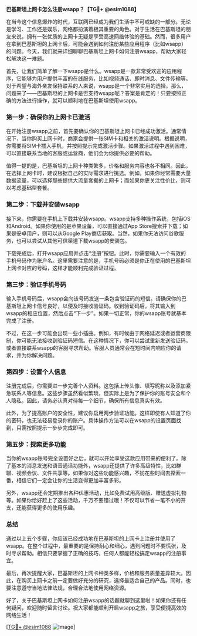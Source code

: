 **巴基斯坦上网卡怎么注册wsapp？【TG💪+ @esim1088】**

在当今这个信息爆炸的时代，互联网已经成为我们生活中不可或缺的一部分。无论是学习、工作还是娱乐，网络都扮演着极其重要的角色。对于生活在巴基斯坦的朋友来说，拥有一张优质的上网卡无疑是享受高速网络体验的基础。然而，很多用户在拿到巴基斯坦的上网卡后，可能会遇到如何注册某些应用程序（比如wsapp）的问题。今天，我们就来详细聊聊巴基斯坦上网卡如何注册wsapp，帮助大家轻松解决这一难题。

首先，让我们简单了解一下wsapp是什么。wsapp是一款非常受欢迎的应用程序，它能够为用户提供丰富的在线服务，比如视频通话、即时消息、文件传输等。对于希望与海外亲友保持联系的人来说，wsapp是一个非常实用的选择。那么，问题来了——巴基斯坦的上网卡是否支持wsapp呢？答案是肯定的！只要按照正确的方法进行操作，就可以顺利地在巴基斯坦使用wsapp。

### **第一步：确保你的上网卡已激活**
在开始注册wsapp之前，首先要确认你的巴基斯坦上网卡已经成功激活。通常情况下，当你购买上网卡时，商家会提供一张SIM卡和相关的激活说明。根据说明，你需要将SIM卡插入手机，并按照提示完成激活步骤。如果激活过程中遇到困难，可以直接联系当地的客服或运营商，他们会为你提供必要的帮助。

值得一提的是，巴基斯坦的上网卡种类繁多，价格和服务内容也各不相同。因此，在选择上网卡时，建议根据自己的实际需求进行挑选。例如，如果你经常需要大量数据流量，可以选择那些提供大流量套餐的上网卡；而如果你更关注性价比，则可以考虑基础型套餐。

### **第二步：下载并安装wsapp**
接下来，你需要在手机上下载并安装wsapp。wsapp支持多种操作系统，包括iOS和Android。如果你使用的是苹果设备，可以直接通过App Store搜索并下载；如果是安卓用户，则可以从Google Play商店获取。当然，如果你无法访问谷歌服务，也可以尝试从其他可信渠道下载wsapp的安装包。

下载完成后，打开wsapp应用并点击“注册”按钮。此时，你需要输入一个有效的手机号码作为账户名。这里需要注意的是，手机号码必须是你正在使用的巴基斯坦上网卡对应的号码，这样才能顺利完成验证过程。

### **第三步：验证手机号码**
输入手机号码后，wsapp会向该号码发送一条包含验证码的短信。请确保你的巴基斯坦上网卡信号良好，以便及时接收验证码。收到验证码后，将其输入到wsapp的相应位置，然后点击“下一步”。如果一切正常，你的wsapp账号就基本完成了注册。

不过，在这一步可能会出现一些小插曲。例如，有时候由于网络延迟或者运营商限制，你可能无法接收到验证码短信。在这种情况下，你可以尝试重新发送验证码，或者直接联系wsapp的客服寻求帮助。客服人员通常会在短时间内响应你的请求，并为你解决问题。

### **第四步：设置个人信息**
注册完成后，你需要进一步完善个人资料。这包括上传头像、填写昵称以及添加紧急联系人等信息。这些步骤虽然看似繁琐，但实际上是为了保护你的账号安全和个人隐私。因此，请务必认真对待每一个细节，确保所有信息真实有效。

此外，为了提高账户的安全性，建议你启用两步验证功能。这样即使有人知道了你的密码，也无法轻易登录你的账户。具体操作方法可以在wsapp的设置页面找到，只需按照提示一步步完成即可。

### **第五步：探索更多功能**
当你的wsapp账号完全设置好之后，就可以开始享受这款应用带来的便利了。除了基本的消息发送和语音通话功能外，wsapp还提供了许多高级特性，比如群聊、视频会议、文件共享等。如果你对这些功能感兴趣，不妨花些时间去探索一番，相信它们一定会让你的生活变得更加丰富多彩。

另外，wsapp还会定期推出各种优惠活动，比如免费试用高级版、赠送虚拟礼物等。如果你恰好赶上了这些活动，千万不要错过哦！不仅可以节省一笔不小的开支，还能获得更多的使用乐趣。

### **总结**
通过以上五个步骤，你应该已经成功地在巴基斯坦的上网卡上注册并使用了wsapp。在整个过程中，最重要的是保持耐心和细心，遇到问题时不要慌张，及时寻求帮助。相信只要掌握了正确的技巧，任何人都能轻松搞定wsapp的注册事宜。

最后，再次提醒大家，巴基斯坦的上网卡种类多样，价格和服务质量差异较大。因此，在购买上网卡之前一定要做好充分的研究，选择最适合自己的产品。同时，也要注意遵守当地法律法规，合理合法地使用网络资源。

好了，关于巴基斯坦上网卡如何注册wsapp的话题就聊到这里啦！如果你还有任何疑问，欢迎随时留言讨论。祝大家都能顺利开启wsapp之旅，享受便捷高效的网络生活！

[[TG💪+ @esim1088](https://t.me/s/esim1088) ![Image](https://i.postimg.cc/4NQfJmqS/Snipaste-2025-05-13-00-14-12.png)]